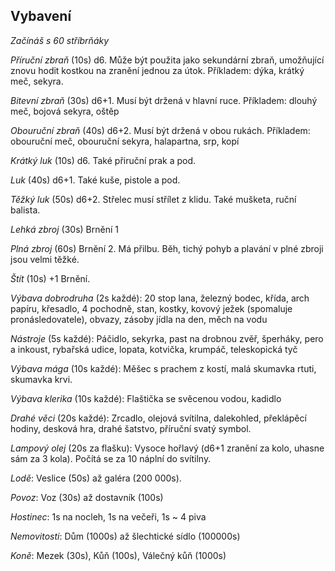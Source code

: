 ## Vybavení
*Začínáš s 60 stříbrňáky*

*Příruční zbraň* (10s) d6. Může být použita jako sekundární zbraň,
umožňující znovu hodit kostkou na zranění jednou za útok. Příkladem: dýka, krátký meč, sekyra.

*Bitevní zbraň* (30s) d6+1. Musí být držená v hlavní ruce. Příkladem: dlouhý meč, bojová sekyra, oštěp

*Obouruční zbraň* (40s) d6+2. Musí být držená v obou rukách. Příkladem: obouruční meč, obouruční sekyra, halapartna, srp, kopí

*Krátký luk* (10s) d6. Také přiruční prak a pod.

*Luk* (40s) d6+1. Také kuše, pistole a pod.

*Těžký luk* (50s) d6+2. Střelec musí střílet z klidu. Také mušketa, ruční balista.

*Lehká zbroj* (30s) Brnění 1

*Plná zbroj* (60s) Brnění 2. Má přilbu. Běh, tichý pohyb a plavání v plné zbroji jsou velmi těžké.

*Štít* (10s) +1 Brnění.

*Výbava dobrodruha* (2s každé): 20 stop lana, železný bodec, křída, arch papíru, křesadlo, 4 pochodně, stan, kostky, kovový ježek (spomaluje pronásledovatele), obvazy, zásoby jídla na den, měch na vodu

*Nástroje* (5s každé): Páčidlo, sekyrka, past na drobnou zvěř, šperháky, pero a inkoust, rybařská udice, lopata, kotvička, krumpáč, teleskopická tyč

*Výbava mága* (10s každé): Měšec s prachem z kostí, malá skumavka rtuti, skumavka krvi.

*Výbava klerika* (10s každé): Flaštička se svěcenou vodou, kadidlo

*Drahé věci* (20s každé): Zrcadlo, olejová svítilna, dalekohled, překlápěcí hodiny, desková hra, drahé šatstvo, příruční svatý symbol.

*Lampový olej* (20s za flašku): Vysoce hořlavý (d6+1 zranění za kolo, uhasne sám za 3 kola). Počítá se za 10 náplní do svítilny.

*Lodě*: Veslice (50s) až galéra (200 000s).

*Povoz*: Voz (30s) až dostavník (100s)

*Hostinec*: 1s na nocleh, 1s na večeři, 1s ~ 4 piva

*Nemovitosti*: Dům (1000s) až šlechtické sídlo (100000s)

*Koně*: Mezek (30s), Kůň (100s), Válečný kůň (1000s)
